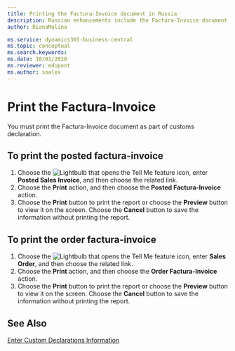```yaml
---
title: Printing the Factura-Invoice document in Russia
description: Russian enhancements include the Factura-Invoice document.
author: DianaMalina

ms.service: dynamics365-business-central
ms.topic: conceptual
ms.search.keywords:
ms.date: 10/01/2020
ms.reviewer: edupont
ms.author: soalex
---
```


# Print the Factura-Invoice

You must print the Factura-Invoice document as part of customs declaration.

## To print the posted factura-invoice

1. Choose the ![Lightbulb that opens the Tell Me feature](../../media/ui-search/search_small.png "Tell me what you want to do") icon, enter **Posted Sales Invoice**, and then choose the related link.
2. Choose the **Print** action, and then choose the **Posted Factura-Invoice** action.
3. Choose the **Print** button to print the report or choose the **Preview** button to view it on the screen. Choose the **Cancel** button to save the information without printing the report.

## To print the order factura-invoice

1. Choose the ![Lightbulb that opens the Tell Me feature](../../media/ui-search/search_small.png "Tell me what you want to do") icon, enter **Sales Order**, and then choose the related link.
2. Choose the **Print** action, and then choose the **Order Factura-Invoice** action.
3. Choose the **Print** button to print the report or choose the **Preview** button to view it on the screen. Choose the **Cancel** button to save the information without printing the report.

## See Also

[Enter Custom Declarations Information](How-to-Enter-Custom-Declarations-Information.md)  
